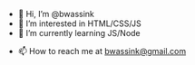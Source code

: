 - 👋 Hi, I’m @bwassink
- 👀 I’m interested in HTML/CSS/JS
- 🌱 I’m currently learning JS/Node
<!--- 💞️ I’m looking to collaborate on ...-->
- 📫 How to reach me at bwassink@gmail.com

<!---
bwassink/bwassink is a ✨ special ✨ repository because its `README.md` (this file) appears on your GitHub profile.
You can click the Preview link to take a look at your changes.
--->
